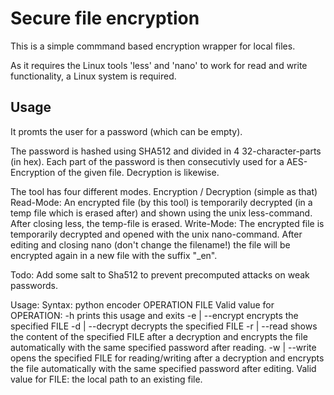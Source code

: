 # Secure file encryption

This is a simple commmand based encryption wrapper for local files.

As it requires the Linux tools 'less' and 'nano' to work for read and write functionality,
a Linux system is required.

## Usage

It promts the user for a password (which can be empty).

The password is hashed using SHA512 and divided in 4 32-character-parts (in hex).
Each part of the password is then consecutivly used for a AES-Encryption of the given file.
Decryption is likewise.

The tool has four different modes.
Encryption / Decryption (simple as that)
Read-Mode: An encrypted file (by this tool) is temporarily decrypted (in a temp file which is erased after) and
  shown using the unix less-command. After closing less, the temp-file is erased.
Write-Mode: The encrypted file is temporarily decrypted and opened with the unix nano-command.
  After editing and closing nano (don't change the filename!) the file will be encrypted again in a new file
  with the suffix "_en".

Todo: Add some salt to Sha512 to prevent precomputed attacks on weak passwords.


Usage:
    Syntax:
        python encoder OPERATION FILE
    Valid value for OPERATION:
        -h
            prints this usage and exits
        -e | --encrypt
            encrypts the specified FILE
        -d | --decrypt
            decrypts the specified FILE
        -r | --read
            shows the content of the specified FILE after
            a decryption and encrypts the file automatically with the
            same specified password after reading.
        -w | --write
            opens the specified FILE for reading/writing after
            a decryption and encrypts the file automatically with the
            same specified password after editing.
    Valid value for FILE:
        the local path to an existing file.
